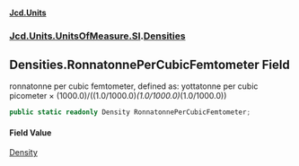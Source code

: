 #### [Jcd.Units](index.md 'index')
### [Jcd.Units.UnitsOfMeasure.SI](Jcd.Units.UnitsOfMeasure.SI.md 'Jcd.Units.UnitsOfMeasure.SI').[Densities](Densities.md 'Jcd.Units.UnitsOfMeasure.SI.Densities')

## Densities.RonnatonnePerCubicFemtometer Field

ronnatonne per cubic femtometer, defined as: yottatonne per cubic picometer × (1000.0)/((1.0/1000.0)*(1.0/1000.0)*(1.0/1000.0))

```csharp
public static readonly Density RonnatonnePerCubicFemtometer;
```

#### Field Value
[Density](Density.md 'Jcd.Units.UnitTypes.Density')